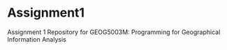 # Assignment1
Assignment 1 Repository for GEOG5003M: Programming for Geographical Information Analysis
